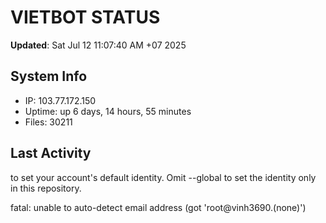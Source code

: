 # VIETBOT STATUS
**Updated**: Sat Jul 12 11:07:40 AM +07 2025

## System Info
- IP: 103.77.172.150
- Uptime: up 6 days, 14 hours, 55 minutes
- Files: 30211

## Last Activity

to set your account's default identity.
Omit --global to set the identity only in this repository.

fatal: unable to auto-detect email address (got 'root@vinh3690.(none)')

